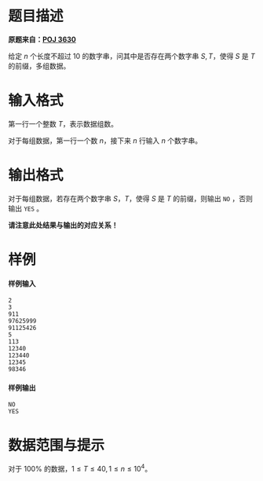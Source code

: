 
# 题目描述

**原题来自：[POJ 3630](http://poj.org/problem?id=3630)**

给定 $n$ 个长度不超过 $10$ 的数字串，问其中是否存在两个数字串 $S,T$，使得 $S$ 是 $T$ 的前缀，多组数据。

# 输入格式

第一行一个整数 $T$，表示数据组数。

对于每组数据，第一行一个数 $n$，接下来 $n$ 行输入 $n$ 个数字串。

# 输出格式

对于每组数据，若存在两个数字串 $S$，$T$，使得 $S$ 是 $T$ 的前缀，则输出 ```NO``` ，否则输出 ```YES``` 。

**请注意此处结果与输出的对应关系！**

# 样例

#### 样例输入
```plain
2
3
911
97625999
91125426
5
113
12340
123440
12345
98346
```
#### 样例输出
```plain
NO
YES
```

# 数据范围与提示

对于 $100\%$ 的数据，$1\le T\le 40, 1\le n \le 10^4$。

